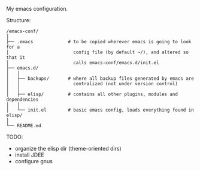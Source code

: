 
My emacs configuration.

Structure:

    /emacs-conf/
    │
    ├── .emacs             # to be copied wherever emacs is going to look for a
    │                        config file (by default ~/), and altered so that it
    │                        calls emacs-conf/emacs.d/init.el
    ├── emacs.d/
    │   │
    │   ├── backups/       # where all backup files generated by emacs are
    │   │                    centralized (not under version control)
    │   │
    │   ├── elisp/         # contains all other plugins, modules and dependencies
    │   │
    │   └── init.el        # basic emacs config, loads everything found in elisp/
    │
    └── README.md

TODO:
 - organize the elisp dir (theme-oriented dirs)
 - install JDEE
 - configure gnus
